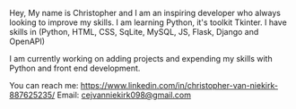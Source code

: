 Hey, My name is Christopher and I am an inspiring developer who always looking to improve my skills.
I am learning Python, it's toolkit Tkinter. I have skills in (Python, HTML, CSS, SqLite, MySQL, JS, Flask, Django and OpenAPI)

I am currently working on adding projects and expending my skills with Python and front end development.

You can reach me:
https://www.linkedin.com/in/christopher-van-niekirk-887625235/
Email:
cejvanniekirk098@gmail.com

<!---
Christopher1994-1/Christopher1994-1 is a ✨ special ✨ repository because its `README.md` (this file) appears on your GitHub profile.
You can click the Preview link to take a look at your changes.
--->
